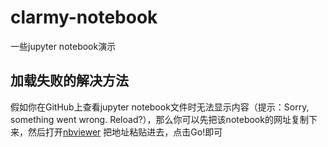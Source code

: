 # clarmy-notebook
一些jupyter notebook演示

## 加载失败的解决方法
假如你在GitHub上查看jupyter notebook文件时无法显示内容（提示：Sorry, something went wrong. Reload?），那么你可以先把该notebook的网址复制下来，然后打开[nbviewer](https://nbviewer.jupyter.org/)
把地址粘贴进去，点击Go!即可
